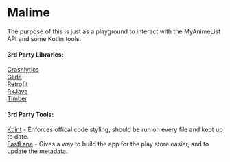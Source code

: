 # Malime
The purpose of this is just as a playground to interact with the MyAnimeList API and some Kotlin tools.

#### 3rd Party Libraries:

[Crashlytics](https://firebase.google.com/docs/crashlytics/)  
[Glide](https://github.com/bumptech/glide)  
[Retrofit](http://square.github.io/retrofit/)  
[RxJava](https://github.com/ReactiveX/RxJava)  
[Timber](https://github.com/JakeWharton/timber)  

#### 3rd Party Tools:

[Ktlint](https://ktlint.github.io/) - Enforces offical code styling, should be run on every file and kept up to date.  
[FastLane](https://fastlane.tools/) - Gives a way to build the app for the play store easier, and to update the metadata.